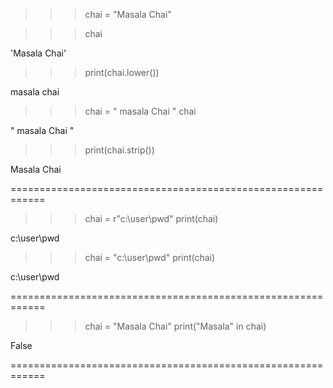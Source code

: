 >>> chai = "Masala Chai"

>>> chai

'Masala Chai'

>>> print(chai.lower())

masala chai

>>> chai = "    masala Chai    "
>>> chai

"    masala Chai    "

>>> print(chai.strip())

Masala Chai

============================================================

>>> chai = r"c:\user\pwd"
>>print(chai)

c:\user\pwd

>>> chai = "c:\\user\\pwd"
>>print(chai)

c:\user\pwd

============================================================

>>> chai = "Masala Chai"
>>> print("Masala" in chai)

False

============================================================